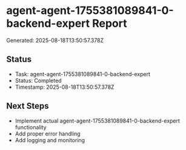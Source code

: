# agent-agent-1755381089841-0-backend-expert Report

Generated: 2025-08-18T13:50:57.378Z

## Status
- Task: agent-agent-1755381089841-0-backend-expert
- Status: Completed
- Timestamp: 2025-08-18T13:50:57.378Z

## Next Steps
- Implement actual agent-agent-1755381089841-0-backend-expert functionality
- Add proper error handling
- Add logging and monitoring
